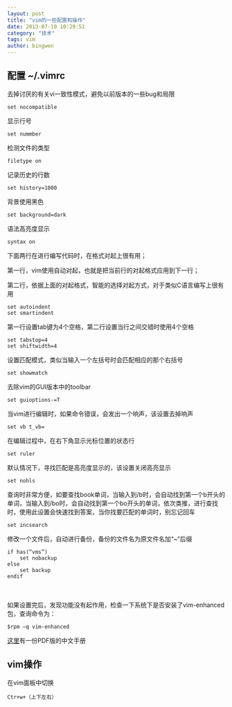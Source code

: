 ```yaml
---
layout: post
title: "vim的一些配置和操作"
date: 2013-07-10 10:29:51
category: "技术"
tags: vim
author: bingwen
---
```


配置 ~/.vimrc
----------
去掉讨厌的有关vi一致性模式，避免以前版本的一些bug和局限  

	set nocompatible  

显示行号  

	set nummber

检测文件的类型
  
	filetype on 

<!--break-->

记录历史的行数

	set history=1000 

背景使用黑色

	set background=dark 

语法高亮度显示

	syntax on 

下面两行在进行编写代码时，在格式对起上很有用；

第一行，vim使用自动对起，也就是把当前行的对起格式应用到下一行；

第二行，依据上面的对起格式，智能的选择对起方式，对于类似C语言编写上很有用

	set autoindent
	set smartindent

第一行设置tab键为4个空格，第二行设置当行之间交错时使用4个空格

	set tabstop=4
	set shiftwidth=4

设置匹配模式，类似当输入一个左括号时会匹配相应的那个右括号
	
	set showmatch

去除vim的GUI版本中的toolbar
	
	set guioptions-=T

当vim进行编辑时，如果命令错误，会发出一个响声，该设置去掉响声

	set vb t_vb=

在编辑过程中，在右下角显示光标位置的状态行

	set ruler
	
默认情况下，寻找匹配是高亮度显示的，该设置关闭高亮显示

	set nohls

查询时非常方便，如要查找book单词，当输入到/b时，会自动找到第一个b开头的单词，当输入到/bo时，会自动找到第一个bo开头的单词，依次类推，进行查找时，使用此设置会快速找到答案，当你找要匹配的单词时，别忘记回车

	set incsearch

修改一个文件后，自动进行备份，备份的文件名为原文件名加“~“后缀
	
	if has(“vms”)
		set nobackup
	else
		set backup
	endif
　　

如果设置完后，发现功能没有起作用，检查一下系统下是否安装了vim-enhanced包，查询命令为：

	$rpm –q vim-enhanced

[这里](/files/vim_user_manual.pdf)有一份PDF版的中文手册

vim操作
--------
在vim面板中切换

	Ctr+w+（上下左右） 
